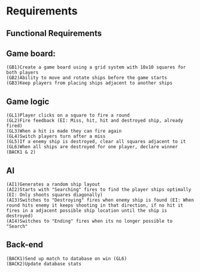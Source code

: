 # Requirements

## Functional Requirements

## Game board:
	(GB1)Create a game board using a grid system with 10x10 squares for both players
	(GB2)Ability to move and rotate ships before the game starts
	(GB3)Keep players from placing ships adjacent to another ships

## Game logic
	(GL1)Player clicks on a square to fire a round
	(GL2)Fire feedback (EI: Miss, hit, hit and destroyed ship, already fired)
	(GL3)When a hit is made they can fire again
	(GL4)Switch players turn after a miss
	(GL5)If a enemy ship is destroyed, clear all squares adjacent to it
	(GL6)When all ships are destroyed for one player, declare winner (BACK1 & 2)
		
## AI
	(AI1)Generates a random ship layout
	(AI2)Starts with "Searching" fires to find the player ships optimally (EI: Only shoots squares diagonally)
	(AI3)Switches to "Destroying" fires when enemy ship is found (EI: When round hits enemy it keeps shooting in that direction, if no hit it fires in a adjacent possible ship location until the ship is destroyed)
	(AI4)Switches to "Ending" fires when its no longer possible to "Search"
	
## Back-end
	(BACK1)Send up match to database on win (GL6)
	(BACK2)Update database stats